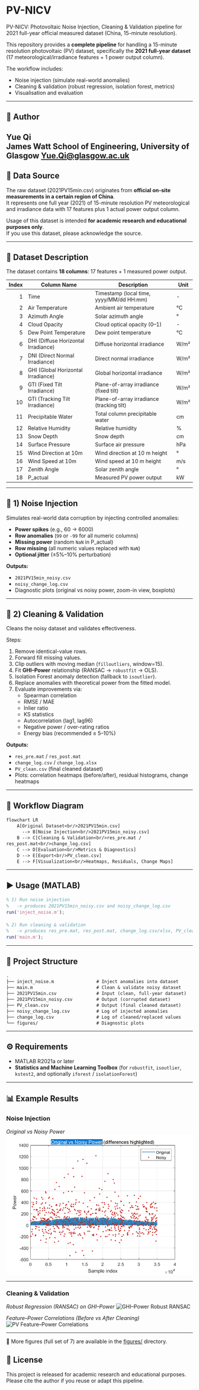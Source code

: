 # PV-NICV
PV-NICV: Photovoltaic Noise Injection, Cleaning &amp; Validation pipeline for 2021 full-year official measured dataset (China, 15-minute resolution).

This repository provides a **complete pipeline** for handling a 15-minute resolution photovoltaic (PV) dataset, specifically the **2021 full-year dataset** (17 meteorological/irradiance features + 1 power output column).

The workflow includes:
- Noise injection (simulate real-world anomalies)  
- Cleaning & validation (robust regression, isolation forest, metrics)  
- Visualisation and evaluation  

---

## 👤 Author

**Yue Qi**  
James Watt School of Engineering, University of Glasgow
Yue.Qi@glasgow.ac.uk
---


## 📑 Data Source

The raw dataset (2021PV15min.csv) originates from **official on-site measurements in a certain region of China**.  
It represents one full year (2021) of 15-minute resolution PV meteorological and irradiance data with 17 features plus 1 actual power output column.  

Usage of this dataset is intended **for academic research and educational purposes only**.  
If you use this dataset, please acknowledge the source.

---
## 📂 Dataset Description

The dataset contains **18 columns**: 17 features + 1 measured power output.

| Index | Column Name                         | Description                               | Unit  |
|------:|-------------------------------------|-------------------------------------------|-------|
| 1     | Time                                | Timestamp (local time, yyyy/MM/dd HH:mm)  | -     |
| 2     | Air Temperature                     | Ambient air temperature                   | °C    |
| 3     | Azimuth Angle                       | Solar azimuth angle                       | °     |
| 4     | Cloud Opacity                       | Cloud optical opacity (0–1)               | -     |
| 5     | Dew Point Temperature               | Dew point temperature                     | °C    |
| 6     | DHI (Diffuse Horizontal Irradiance) | Diffuse horizontal irradiance             | W/m²  |
| 7     | DNI (Direct Normal Irradiance)      | Direct normal irradiance                  | W/m²  |
| 8     | GHI (Global Horizontal Irradiance)  | Global horizontal irradiance              | W/m²  |
| 9     | GTI (Fixed Tilt Irradiance)         | Plane-of-array irradiance (fixed tilt)    | W/m²  |
| 10    | GTI (Tracking Tilt Irradiance)      | Plane-of-array irradiance (tracking tilt) | W/m²  |
| 11    | Precipitable Water                  | Total column precipitable water           | cm    |
| 12    | Relative Humidity                   | Relative humidity                         | %     |
| 13    | Snow Depth                          | Snow depth                                | cm    |
| 14    | Surface Pressure                    | Surface air pressure                      | hPa   |
| 15    | Wind Direction at 10m               | Wind direction at 10 m height             | °     |
| 16    | Wind Speed at 10m                   | Wind speed at 10 m height                 | m/s   |
| 17    | Zenith Angle                        | Solar zenith angle                        | °     |
| 18    | P_actual                            | Measured PV power output                  | kW    |

---

## 🚩 1) Noise Injection

Simulates real-world data corruption by injecting controlled anomalies:

- **Power spikes** (e.g., 60 → 6000)  
- **Row anomalies** (`99` or `-99` for all numeric columns)  
- **Missing power** (random `NaN` in P_actual)  
- **Row missing** (all numeric values replaced with `NaN`)  
- **Optional jitter** (±5%–10% perturbation)

**Outputs:**
- `2021PV15min_noisy.csv`  
- `noisy_change_log.csv`  
- Diagnostic plots (original vs noisy power, zoom-in view, boxplots)

---

## 🧹 2) Cleaning & Validation

Cleans the noisy dataset and validates effectiveness.

Steps:
1. Remove identical-value rows.  
2. Forward fill missing values.  
3. Clip outliers with moving median (`filloutliers`, window=15).  
4. Fit **GHI–Power** relationship (RANSAC → `robustfit` → OLS).  
5. Isolation Forest anomaly detection (fallback to `isoutlier`).  
6. Replace anomalies with theoretical power from the fitted model.  
7. Evaluate improvements via:
   - Spearman correlation  
   - RMSE / MAE  
   - Inlier ratio  
   - KS statistics  
   - Autocorrelation (lag1, lag96)  
   - Negative power / over-rating ratios  
   - Energy bias (recommended ≤ 5–10%)

**Outputs:**
- `res_pre.mat` / `res_post.mat`  
- `change_log.csv` / `change_log.xlsx`  
- `PV_clean.csv` (final cleaned dataset)  
- Plots: correlation heatmaps (before/after), residual histograms, change heatmaps

---

## 🔄 Workflow Diagram

```mermaid
flowchart LR
    A[Original Dataset<br/>2021PV15min.csv]
      --> B[Noise Injection<br/>2021PV15min_noisy.csv]
    B --> C[Cleaning & Validation<br/>res_pre.mat / res_post.mat<br/>change_log.csv]
    C --> D[Evaluation<br/>Metrics & Diagnostics]
    D --> E[Export<br/>PV_clean.csv]
    E --> F[Visualization<br/>Heatmaps, Residuals, Change Maps]
````

---

## ▶️ Usage (MATLAB)

```matlab
% 1) Run noise injection
%   -> produces 2021PV15min_noisy.csv and noisy_change_log.csv
run('inject_noise.m');

% 2) Run cleaning & validation
%   -> produces res_pre.mat, res_post.mat, change_log.csv/xlsx, PV_clean.csv, figures
run('main.m');
```

---

## 📂 Project Structure

```
.
├── inject_noise.m                # Inject anomalies into dataset
├── main.m                        # Clean & validate noisy dataset
├── 2021PV15min.csv               # Input (clean, full-year dataset)
├── 2021PV15min_noisy.csv         # Output (corrupted dataset)
├── PV_clean.csv                  # Output (final cleaned dataset)
├── noisy_change_log.csv          # Log of injected anomalies
├── change_log.csv                # Log of cleaned/replaced values
└── figures/                      # Diagnostic plots
```

---

## ⚙️ Requirements

* MATLAB R2021a or later
* **Statistics and Machine Learning Toolbox** (for `robustfit`, `isoutlier`, `kstest2`, and optionally `iforest` / `isolationForest`)

---

## 📊 Example Results

### Noise Injection
*Original vs Noisy Power*
![Original vs Noisy Power](figures/Fig3_Original_vs_Noisy_Power.png)

---

### Cleaning & Validation
*Robust Regression (RANSAC) on GHI–Power*
![GHI–Power Robust RANSAC](figures/Fig6_GHI–Power_Robust_RANSAC.png)

*Feature–Power Correlations (Before vs After Cleaning)*
![PV Feature–Power Correlations](figures/Fig7_PV_Feature–Power_Correlations.png)

---

📂 More figures (full set of 7) are available in the [figures/](figures) directory.

## 📜 License

This project is released for academic research and educational purposes.
Please cite the author if you reuse or adapt this pipeline.

```
